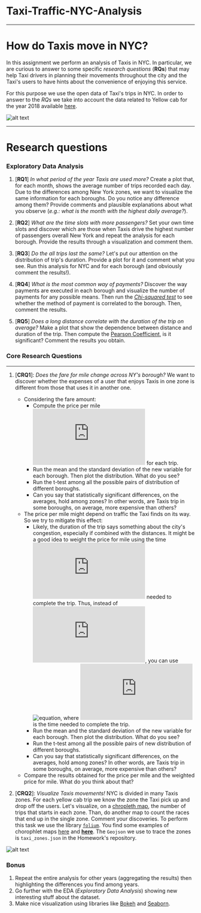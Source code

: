 # Taxi-Traffic-NYC-Analysis

***

# How do Taxis move in NYC? 
In this assignment we perform an analysis of Taxis in NYC. In particular, we are curious to answer to some specific *research questions* (__RQs__) that may help Taxi drivers in planning their movements throughout the city and the Taxi's users to have hints about the convenience of enjoying this service.

For this purpose we use the open data of Taxi's trips in NYC. In order to answer to the *RQs* we take into account the data related to Yellow cab for the year 2018 available [here](http://www.nyc.gov/html/tlc/html/about/trip_record_data.shtml).

![alt text](https://www.brickunderground.com/sites/default/files/styles/blog_primary_image/public/blog/images/4859177053_c3fb190917_o.jpg "Logo Title Text 1")

____

# Research questions

### Exploratory Data Analysis
1. [__RQ1__]  *In what period of the year Taxis are used more?* Create a plot that, for each month, shows the average number of trips recorded each day. Due to the differences among New York zones, we want to visualize the same information for each boroughs. Do you notice any difference among them? Provide comments and plausible explanations about what you observe (*e.g.: what is the month with the highest daily average?*). 

2. [__RQ2__] *What are the time slots with more passengers?* Set your own time slots and discover which are those when Taxis drive the highest number of passengers overall New York and repeat the analysis for each borough. Provide the results through a visualization and comment them. 

3. [__RQ3__] *Do the all trips last the same?* Let's put our attention on the distribution of trip's duration. Provide a plot for it and comment what you see. Run this analysis for NYC and for each borough (and obviously comment the results!). 

4. [__RQ4__] *What is the most common way of payments?* Discover the way payments are executed in each borough and visualize the number of payments for any possible means. Then run the [*Chi-squared test*](http://learntech.uwe.ac.uk/da/Default.aspx?pageid=1440) to see whether the method of payment is correlated to the borough. Then, comment the results.

5. [__RQ5__] *Does a long distance correlate with the duration of the trip on average?* Make a plot that show the dependence between distance and duration of the trip. Then compute the [Pearson Coefficient](https://en.wikipedia.org/wiki/Pearson_correlation_coefficient), is it significant? Comment the results you obtain.

### Core Research Questions

____
1. [__CRQ1__]: *Does the fare for mile change across NY's borough?* We want to discover whether the expenses of a user that enjoys Taxis in one zone is different from those that uses it in another one.
    * Considering the fare amount:
		- Compute the price per mile ![equation](https://latex.codecogs.com/gif.latex?P) for each trip.
        - Run the mean and the standard deviation of the new variable for each borough. Then plot the distribution. What do you see?
        - Run the t-test among all the possible pairs of distribution of different boroughs.
        - Can you say that statistically significant differences, on the averages, hold among zones? In other words, are Taxis trip in some boroughs, on average, more expensive than others? 
    * The price per mile might depend on traffic the Taxi finds on its way. So we try to mitigate this effect:
        - Likely, the duration of the trip says something about the city's congestion, especially if combined with the distances. It might be a good idea to weight the price for mile using the time ![equation](https://latex.codecogs.com/gif.latex?T) needed to complete the trip. Thus, instead of ![equation](https://latex.codecogs.com/gif.latex?P), you can use ![equation](https://latex.codecogs.com/gif.latex?P'&space;=&space;\frac{P}{T}), where ![equation](https://latex.codecogs.com/gif.latex?T) is the time needed to complete the trip.
        - Run the mean and the standard deviation of the new variable for each borough. Then plot the distribution. What do you see?
        - Run the t-test among all the possible pairs of new distribution of different boroughs.
        - Can you say that statistically significant differences, on the averages, hold among zones? In other words, are Taxis trip in some boroughs, on average, more expensive than others?            
    * Compare the results obtained for the price per mile and the weighted price for mile. What do you think about that?
    
2. [__CRQ2__]: *Visualize Taxis movements!* NYC is divided in many Taxis zones. For each yellow cab trip we know the zone the Taxi pick up and drop off the users. Let's visualize, on a [chropleth map](https://en.wikipedia.org/wiki/Choropleth_map), the number of trips that starts in each zone. Than, do another map to count the races that end up in the single zone. Comment your discoveries. To perform this task we use the library [`folium`](https://github.com/python-visualization/folium). You find some examples of chorophlet maps [here](https://nbviewer.jupyter.org/github/python-visualization/folium/blob/master/examples/Colormaps.ipynb) and [__here__](https://medium.com/@austinlasseter/using-folium-to-generate-a-simple-map-of-your-pandas-data-87ddc5d55f8d). The `Geojson` we use to trace the zones is `taxi_zones.json` in the Homework's repository.

![alt text](http://dylanbabbs.com/map-data-viz-design/header.png "Logo Title Text 1")

### Bonus
1. Repeat the entire analysis for other years (aggregating the results) then highlighting the differences you find among years.
2. Go further with the EDA (*Exploratory Data Analysis*) showing new interesting stuff about the dataset.
3. Make nice visualization using libraries like [Bokeh](https://bokeh.pydata.org/en/latest/) and [Seaborn](https://seaborn.pydata.org/).

